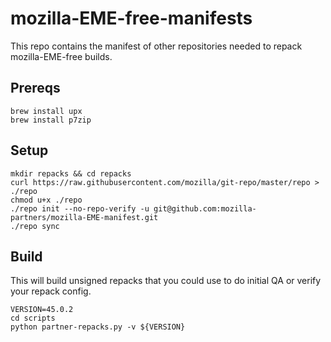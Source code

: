 mozilla-EME-free-manifests
==========================

This repo contains the manifest of other repositories needed to repack mozilla-EME-free builds.

Prereqs
-------

```
brew install upx
brew install p7zip
```

Setup
-----

```
mkdir repacks && cd repacks
curl https://raw.githubusercontent.com/mozilla/git-repo/master/repo > ./repo
chmod u+x ./repo
./repo init --no-repo-verify -u git@github.com:mozilla-partners/mozilla-EME-manifest.git
./repo sync
```

Build
-----

This will build unsigned repacks that you could use to do initial QA or verify your repack config.

```
VERSION=45.0.2
cd scripts
python partner-repacks.py -v ${VERSION}
```
